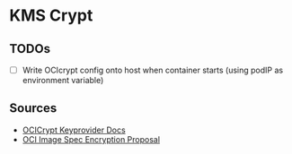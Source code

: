 # KMS Crypt

## TODOs
- [ ] Write OCIcrypt config onto host when container starts (using podIP as environment variable) 
## Sources
- [OCICrypt Keyprovider Docs](https://github.com/containers/ocicrypt/blob/main/docs/keyprovider.md)
- [OCI Image Spec Encryption Proposal](https://github.com/opencontainers/image-spec/pull/775)
